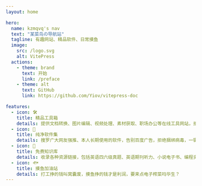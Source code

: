 ```yaml
---
layout: home

hero:
  name: kzmqvq's nav
  text: "某菜鸟の导航站"
  tagline: 有趣网站、精品软件、日常摸鱼
  image:
    src: /logo.svg
    alt: VitePress
  actions:
    - theme: brand
      text: 开始
      link: /preface
    - theme: alt
      text: GitHub
      link: https://github.com/Yiov/vitepress-doc

features:
  - icon: 🛠️
    title: 精品工具箱
    details: 提供文档转换、图片编辑、视频处理、素材获取、职场办公等在线工具网站，拒绝登录，开箱即用
  - icon: 🎉
    title: 纯净软件集
    details: 搜罗广大网友强推、本人长期使用的软件，告别百度广告，拒绝捆绑病毒，一键直达下载
  - icon: 📖
    title: 免费知识库
    details: 收录各种资源链接，包括英语四六级真题、英语期刊听力、小说电子书、编程资料、文学古诗词。
  - icon: 🐟
    title: 摸鱼加油站
    details: 打工挣的钱叫窝囊废，摸鱼挣的钱才是利润，要来点电子榨菜吗华生？
---
```


<style>
:root {
  --vp-home-hero-name-color: transparent;
  --vp-home-hero-name-background: -webkit-linear-gradient(120deg, #bd34fe, #41d1ff);


  /* --vp-home-hero-image-background-image: linear-gradient(-45deg, #bd34fe 50%, #47caff 50%); */
  --vp-home-hero-image-filter: blur(40px);
}

</style>
